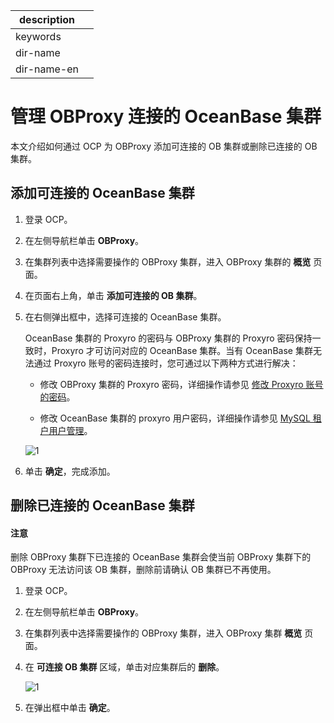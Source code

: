 |description||
|---|---|
|keywords||
|dir-name||
|dir-name-en||

# 管理 OBProxy 连接的 OceanBase 集群

本文介绍如何通过 OCP 为 OBProxy 添加可连接的 OB 集群或删除已连接的 OB 集群。

## 添加可连接的 OceanBase 集群

1. 登录 OCP。

2. 在左侧导航栏单击 **OBProxy**。

3. 在集群列表中选择需要操作的 OBProxy 集群，进入 OBProxy 集群的 **概览** 页面。

4. 在页面右上角，单击 **添加可连接的 OB 集群**。

5. 在右侧弹出框中，选择可连接的 OceanBase 集群。

   OceanBase 集群的 Proxyro 的密码与 OBProxy 集群的 Proxyro 密码保持一致时，Proxyro 才可访问对应的 OceanBase 集群。当有 OceanBase 集群无法通过 Proxyro 账号的密码连接时，您可通过以下两种方式进行解决：

   * 修改 OBProxy 集群的 Proxyro 密码，详细操作请参见 [修改 Proxyro 账号的密码](https://www.oceanbase.com/docs/enterprise-oceanbase-ocp-cn-10000000002099346)。

   * 修改 OceanBase 集群的 proxyro 用户密码，详细操作请参见 [MySQL 租户用户管理](https://www.oceanbase.com/docs/enterprise-oceanbase-ocp-cn-10000000002100871)。

   ![1](https://obbusiness-private.oss-cn-shanghai.aliyuncs.com/doc/img/ocp/401/%E6%B7%BB%E5%8A%A0%E5%8F%AF%E8%BF%9E%E6%8E%A5ob%E9%9B%86%E7%BE%A41.png)

6. 单击 **确定**，完成添加。

## 删除已连接的 OceanBase 集群

<main id="notice" type='notice'>
<h4>注意</h4>
<p>删除 OBProxy 集群下已连接的 OceanBase 集群会使当前 OBProxy 集群下的 OBProxy 无法访问该 OB 集群，删除前请确认 OB 集群已不再使用。</p>
</main>

1. 登录 OCP。

2. 在左侧导航栏单击 **OBProxy**。

3. 在集群列表中选择需要操作的 OBProxy 集群，进入 OBProxy 集群 **概览** 页面。

4. 在 **可连接 OB 集群** 区域，单击对应集群后的 **删除**。

   ![1](https://help-static-aliyun-doc.aliyuncs.com/assets/img/zh-CN/6620460261/p271769.png)

5. 在弹出框中单击 **确定**。
